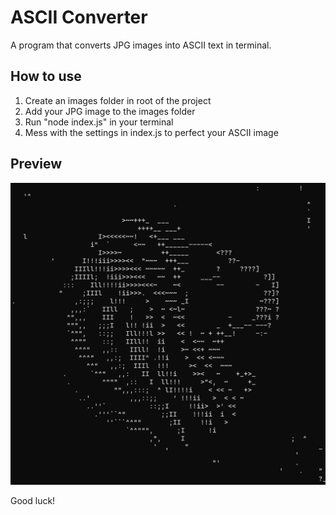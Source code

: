 #  ASCII Converter

A program that converts JPG images into ASCII text in terminal.

## How to use

1. Create an images folder in root of the project
2. Add your JPG image to the images folder
3. Run "node index.js" in your terminal
4. Mess with the settings in index.js to perfect your ASCII image

## Preview
![Example Image](https://github.com/SirMacke/ASCII-Converter/blob/master/examples/example1.png?raw=true)

Good luck!

